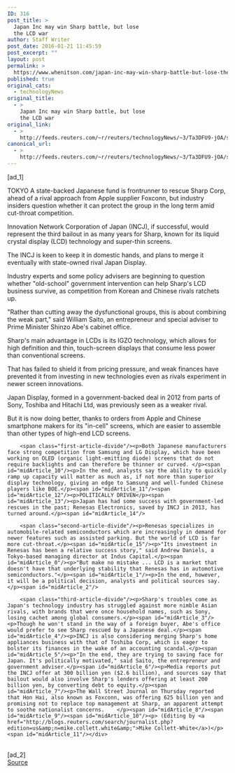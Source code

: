 ```yaml
---
ID: 316
post_title: >
  Japan Inc may win Sharp battle, but lose
  the LCD war
author: Staff Writer
post_date: 2016-01-21 11:45:59
post_excerpt: ""
layout: post
permalink: >
  https://www.whenitson.com/japan-inc-may-win-sharp-battle-but-lose-the-lcd-war/
published: true
original_cats:
  - technologyNews
original_title:
  - >
    Japan Inc may win Sharp battle, but lose
    the LCD war
original_link:
  - >
    http://feeds.reuters.com/~r/reuters/technologyNews/~3/Ta3DFU9-jOA/story01.htm
canonical_url:
  - >
    http://feeds.reuters.com/~r/reuters/technologyNews/~3/Ta3DFU9-jOA/story01.htm
---
```

 [ad_1]
<br><div id="articleText">
<span id="midArticle_start"/>

<span id="midArticle_0"/><span class="focusParagraph" readability="6"><p><span class="articleLocation">TOKYO</span> A state-backed Japanese fund is frontrunner to rescue Sharp Corp, ahead of a rival approach from Apple supplier Foxconn, but industry insiders question whether it can protect the group in the long term amid cut-throat competition.</p></span><span id="midArticle_1"/><p>Innovation Network Corporation of Japan (INCJ), if successful, would represent the third bailout in as many years for Sharp, known for its liquid crystal display (LCD) technology and super-thin screens.</p><span id="midArticle_2"/><p>The INCJ is keen to keep it in domestic hands, and plans to merge it eventually with state-owned rival Japan Display.</p><span id="midArticle_3"/><p>Industry experts and some policy advisers are beginning to question whether "old-school" government intervention can help Sharp's LCD business survive, as competition from Korean and Chinese rivals ratchets up.</p><span id="midArticle_4"/><p>"Rather than cutting away the dysfunctional groups, this is about combining the weak part," said William Saito, an entrepreneur and special adviser to Prime Minister Shinzo Abe's cabinet office.</p><span id="midArticle_5"/><p>Sharp's main advantage in LCDs is its IGZO technology, which allows for high definition and thin, touch-screen displays that consume less power than conventional screens.</p><span id="midArticle_6"/><p>That has failed to shield it from pricing pressure, and weak finances have prevented it from investing in new technologies even as rivals experiment in newer screen innovations.</p><span id="midArticle_7"/><p>Japan Display, formed in a government-backed deal in 2012 from parts of Sony, Toshiba and Hitachi Ltd, was previously seen as a weaker rival.</p><span id="midArticle_8"/><p>But it is now doing better, thanks to orders from Apple and Chinese smartphone makers for its "in-cell" screens, which are easier to assemble than other types of high-end LCD screens. </p><span id="midArticle_9"/>
        
        <span class="first-article-divide"/><p>Both Japanese manufacturers face strong competition from Samsung and LG Display, which have been working on OLED (organic light-emitting diode) screens that do not require backlights and can therefore be thinner or curved. </p><span id="midArticle_10"/><p>In the end, analysts say the ability to quickly ramp up capacity will matter as much as, if not more than superior display technology, giving an edge to Samsung and well-funded Chinese players like BOE.</p><span id="midArticle_11"/><span id="midArticle_12"/><p>POLITICALLY DRIVEN</p><span id="midArticle_13"/><p>Japan has had some success with government-led rescues in the past; Renesas Electronics, saved by INCJ in 2013, has turned around.</p><span id="midArticle_14"/>
        
        <span class="second-article-divide"/><p>Renesas specializes in automobile-related semiconductors which are increasingly in demand for newer features such as assisted parking. But the world of LCD is far more cut-throat.</p><span id="midArticle_15"/><p>"Its investment in Renesas has been a relative success story," said Andrew Daniels, a Tokyo-based managing director at Indus Capital.</p><span id="midArticle_0"/><p>"But make no mistake ... LCD is a market that doesn't have that underlying stability that Renesas has in automotive semiconductors."</p><span id="midArticle_1"/><p>In the end, however, it will be a political decision, analysts and political sources say.</p><span id="midArticle_2"/>
        
        <span class="third-article-divide"/><p>Sharp's troubles come as Japan's technology industry has struggled against more nimble Asian rivals, with brands that were once household names, such as Sony, losing cachet among global consumers.</p><span id="midArticle_3"/><p>Though he won't stand in the way of a foreign buyer, Abe's office would prefer to see Sharp rescued by a Japanese deal.</p><span id="midArticle_4"/><p>INCJ is also considering merging Sharp's home appliances business with that of Toshiba Corp, which is eager to bolster its finances in the wake of an accounting scandal.</p><span id="midArticle_5"/><p>"In the end, they are trying to saving face for Japan. It's politically motivated," said Saito, the entrepreneur and government adviser.</p><span id="midArticle_6"/><p>Media reports put the INCJ offer at 300 billion yen ($2.6 billion), and sources say that bailout would also involve Sharp's lenders offering at least 200 billion yen, by converting debt to equity.</p><span id="midArticle_7"/><p>The Wall Street Journal on Thursday reported that Hon Hai, also known as Foxconn, was offering 625 billion yen and promising not to replace top management at Sharp, an apparent attempt to soothe nationalist concerns.    </p><span id="midArticle_8"/><span id="midArticle_9"/><span id="midArticle_10"/><p> (Editing by <a href="http://blogs.reuters.com/search/journalist.php?edition=us&amp;n=mike.collett.white&amp;">Mike Collett-White</a>)</p><span id="midArticle_11"/></div>
<br>[ad_2]
<br><a href="http://feeds.reuters.com/~r/reuters/technologyNews/~3/Ta3DFU9-jOA/story01.htm">Source </a>